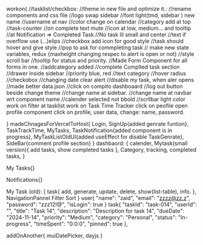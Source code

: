 workon{
    //tasklist/checkbox:
    //theme in new file and optimize it.:
    //rename components and css file 
    //logo swap sidebar
    //font light(tmd, sidebar ) new name
    //username at nav
    //color change on calendar
    //category add at top
    //task-counter
    //on complete text mute
    //icon at low, medium... and tooltip
    //at Notification => Completed Task
    //No task lil small and center
    //text if overflow use (...)elips
    //checkbox add icon for good style
    //task should hover and give style
    //pop to ask for commpleting task // make new state variables, redux
    {maxheight changing respec to alert is open or not}
    //style scroll bar
    //tooltip for status and priority.
    //Made Form Component for all forms in one.
    //addcategory added
    //complete Complted task section
    //drawer inside sidebar
    //priority blue, red
    //text category
    //hover radius
    //checkobox
    //changing date clear alert
    //disable my task, when aler opens
    //made better data.json
    //click on compito dashboaard
    //log out button beside change theme
    //change name at sidebar.
    //change name at navbar wrt component name
    //calender selected not bbold
    //scrllbar light color
    work on filter at tasklist
    work on Task Time Tracker
    click on peofile open profile component
    click on profile, user data, change: name, password.

}
madeChnagesForVercelToHost{
    Login, SignUp{added genrate funtion}, 
    TaskTrackTime, MyTasks, TaskNotification{added component is in progress}, MyTaskListOldUI{added useEffect for disable TaskGenrate}, 
    SideBar{comment profile section}
}
dashbaord: {
    calender, 
    Mytask(small version){
        add tasks,
        show completed tasks
    }, 
    Category, 
    tracking, 
    completed tasks,
}

My Tasks{}

Notifications{}

My Task (old): {
     task{
        add, generate, update, delete, show(list-table), info.
     },
    NavigationPannel
    Filter
    Sort
} 
user{
  "name": "zaid",
  "email": "zzzz@zz.z",
  "password": "zzz12!@",
  "isLogin": true
}
task{
    "taskId": "task-014",
    "userId": "",
    "title": "Task 14",
    "description": "Description for task 14",
    "dueDate": "2024-11-14",
    "priority": "Medium",
    "category": "Personal",
    "status": "In-progress",
    "timeSpent": "0:0:0",
    "pinned": true
  },

  addOnAnother{
        muiDatePicker, dayjs
  }
